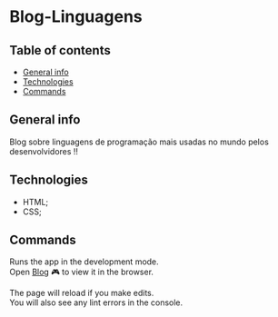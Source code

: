 # Blog-Linguagens

## Table of contents
* [General info](#general-info)
* [Technologies](#technologies)
* [Commands](#commands)

## General info
Blog sobre linguagens de programação mais usadas no mundo pelos desenvolvidores !!

## Technologies
* HTML;
* CSS;

## Commands

Runs the app in the development mode.<br />
Open [Blog](https://kerlleyp.github.io/Blog-Linguagens/) 🎮 to view it in the browser.

The page will reload if you make edits.<br />
You will also see any lint errors in the console.
